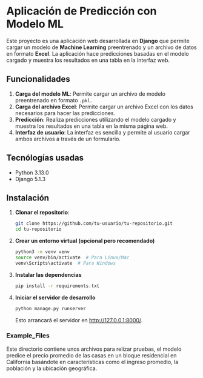 # Aplicación de Predicción con Modelo ML

Este proyecto es una aplicación web desarrollada en **Django** que permite cargar un modelo de **Machine Learning** preentrenado y un archivo de datos en formato **Excel**. La aplicación hace predicciones basadas en el modelo cargado y muestra los resultados en una tabla en la interfaz web.

## Funcionalidades

1. **Carga del modelo ML**: Permite cargar un archivo de modelo preentrenado en formato `.pkl`.
2. **Carga del archivo Excel**: Permite cargar un archivo Excel con los datos necesarios para hacer las predicciones.
3. **Predicción**: Realiza predicciones utilizando el modelo cargado y muestra los resultados en una tabla en la misma página web.
4. **Interfaz de usuario**: La interfaz es sencilla y permite al usuario cargar ambos archivos a través de un formulario.

## Tecnólogías usadas

- Python 3.13.0
- Django 5.1.3

## Instalación

1. **Clonar el repositorio**:

   ```bash
   git clone https://github.com/tu-usuario/tu-repositorio.git
   cd tu-repositorio
   ```

2. **Crear un entorno virtual (opcional pero recomendado)**

   ```bash
   python3 -m venv venv
   source venv/bin/activate  # Para Linux/Mac
   venv\Scripts\activate  # Para Windows
   ```

3. **Instalar las dependencias**

   ```bash
   pip install -r requirements.txt
   ```

4. **Iniciar el servidor de desarrollo**
   ```bash
   python manage.py runserver
   ```
   Esto arrancará el servidor en http://127.0.0.1:8000/.

### Example_Files

Este directorio contiene unos archivos para relizar pruebas, el modelo predice el precio promedio de las casas en un bloque residencial en California basándote en características como el ingreso promedio, la población y la ubicación geográfica.
